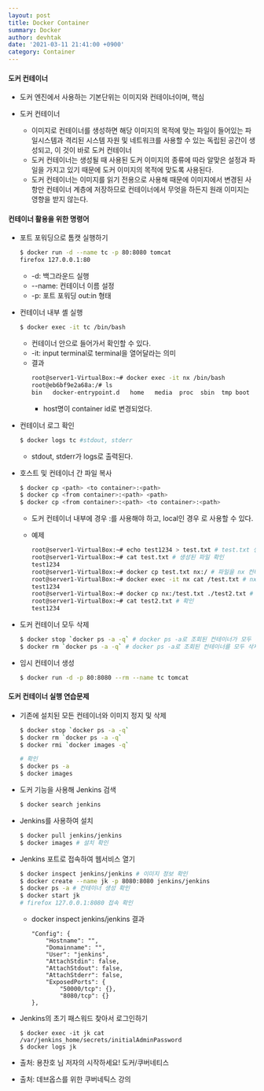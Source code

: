 ```yaml
---
layout: post
title: Docker Container
summary: Docker
author: devhtak
date: '2021-03-11 21:41:00 +0900'
category: Container
---
```


#### 도커 컨테이너

- 도커 엔진에서 사용하는 기본단위는 이미지와 컨테이너이며, 핵심

- 도커 컨테이너
    - 이미지로 컨테이너를 생성하면 해당 이미지의 목적에 맞는 파일이 들어있는 파일시스템과 격리된 시스템 자원 및 네트워크를 사용할 수 있는 독립된 공간이 생성되고, 이 것이 바로 도커 컨테이너
    - 도커 컨테이너는 생성될 때 사용된 도커 이미지의 종류에 따라 알맞은 설정과 파일을 가지고 있기 때문에 도커 이미지의 목적에 맞도록 사용된다.
    - 도커 컨테이너는 이미지를 읽기 전용으로 사용해 때문에 이미지에서 변경된 사항만 컨테이너 계층에 저장하므로 컨테이너에서 무엇을 하든지 원래 이미지는 영향을 받지 않는다.

#### 컨테이너 활용을 위한 명령어

- 포트 포워딩으로 톰캣 실행하기
  ```Bash
  $ docker run -d --name tc -p 80:8080 tomcat
  firefox 127.0.0.1:80
  ```
  - -d: 백그라운드 실행
  - --name: 컨테이너 이름 설정
  - -p: 포트 포워딩 out:in 형태

- 컨테이너 내부 셸 실행
  ```Bash
  $ docker exec -it tc /bin/bash
  
  ```
  - 컨테이너 안으로 들어가서 확인할 수 있다.
  - -it: input terminal로 terminal을 열어달라는 의미
  - 결과
    ```Bash
    root@server1-VirtualBox:~# docker exec -it nx /bin/bash
    root@eb6bf9e2a68a:/# ls
    bin   docker-entrypoint.d   home   media  proc	sbin  tmp boot  docker-entrypoint.sh  lib    mnt	  root	     srv   usr  dev   etc
    ```
    - host명이 container id로 변경되었다.

- 컨테이너 로그 확인
  ```Bash
  $ docker logs tc #stdout, stderr
  ```
  - stdout, stderr가 logs로 출력된다.

- 호스트 및 컨테이너 간 파일 복사
  ```Bash
  $ docker cp <path> <to container>:<path>
  $ docker cp <from container>:<path> <path>
  $ docker cp <from container>:<path> <to container>:<path>
  ```
  - 도커 컨테이너 내부에 경우 <container>:<path>를 사용해야 하고, local인 경우 <path>로 사용할 수 있다.
  - 예제
  
    ```Bash
    root@server1-VirtualBox:~# echo test1234 > test.txt # test.txt 생성
    root@server1-VirtualBox:~# cat test.txt # 생성된 파일 확인
    test1234
    root@server1-VirtualBox:~# docker cp test.txt nx:/ # 파일을 nx 컨테이너의 루트로 이동
    root@server1-VirtualBox:~# docker exec -it nx cat /test.txt # nx 내에 test.txt 확인
    test1234
    root@server1-VirtualBox:~# docker cp nx:/test.txt ./test2.txt # nx 컨테이너에 있는 파일을 로컬로 이동
    root@server1-VirtualBox:~# cat test2.txt # 확인
    test1234
    ```

- 도커 컨테이너 모두 삭제
  ```Bash
  $ docker stop `docker ps -a -q` # docker ps -a로 조회된 컨테이너가 모두 중지한다.
  $ docker rm `docker ps -a -q` # docker ps -a로 조회된 컨테이너를 모두 삭제한다.
  ```

- 임시 컨테이너 생성
  ```Bash
  $ docker run -d -p 80:8080 --rm --name tc tomcat 
  ```

#### 도커 컨테이너 실행 연습문제

- 기존에 설치된 모든 컨테이너와 이미지 정지 및 삭제
  ```Bash
  $ docker stop `docker ps -a -q`
  $ docker rm `docker ps -a -q`
  $ docker rmi `docker images -q`
  
  # 확인
  $ docker ps -a
  $ docker images
  ```
  
- 도커 기능을 사용해 Jenkins 검색
  ```Bash
  $ docker search jenkins
  ```

- Jenkins를 사용하여 설치
  ```Bash
  $ docker pull jenkins/jenkins
  $ docker images # 설치 확인
  ```

- Jenkins 포트로 접속하여 웹서비스 열기
  ```Bash
  $ docker inspect jenkins/jenkins # 이미지 정보 확인
  $ docker create --name jk -p 8080:8080 jenkins/jenkins
  $ docker ps -a # 컨테이너 생성 확인
  $ docker start jk
  # firefox 127.0.0.1:8080 접속 확인
  ```
  - docker inspect jenkins/jenkins 결과
    ```
    "Config": {
        "Hostname": "",
        "Domainname": "",
        "User": "jenkins",
        "AttachStdin": false,
        "AttachStdout": false,
        "AttachStderr": false,
        "ExposedPorts": {
            "50000/tcp": {},
            "8080/tcp": {}
    },
    ```      

- Jenkins의 초기 패스워드 찾아서 로그인하기
  ```
  $ docker exec -it jk cat /var/jenkins_home/secrets/initialAdminPassword
  $ docker logs jk
  ```

- 출처: 용찬호 님 저자의 시작하세요! 도커/쿠버네티스
- 출처: 데브옵스를 위한 쿠버네틱스 강의
